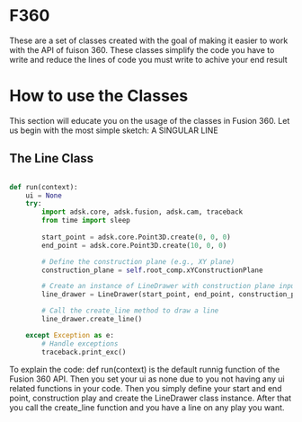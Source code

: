 # F360

These are a set of classes created with the goal of making it easier to work with the API of fuison 360. These classes simplify the code you have to write and reduce the lines of code you must write to achive your end result

# How to use the Classes 

This section will educate you on the usage of the classes in Fusion 360. Let us begin with the most simple sketch: A SINGULAR LINE

## The Line Class
```python

def run(context):
    ui = None
    try:
        import adsk.core, adsk.fusion, adsk.cam, traceback
        from time import sleep
        
        start_point = adsk.core.Point3D.create(0, 0, 0)
        end_point = adsk.core.Point3D.create(10, 0, 0)

        # Define the construction plane (e.g., XY plane)
        construction_plane = self.root_comp.xYConstructionPlane

        # Create an instance of LineDrawer with construction plane input
        line_drawer = LineDrawer(start_point, end_point, construction_plane)

        # Call the create_line method to draw a line
        line_drawer.create_line()

    except Exception as e:
        # Handle exceptions
        traceback.print_exc()


```

To explain the code: def run(context) is the default runnig function of the Fusion 360 API. Then you set your ui as none due to you not having any ui related functions in your code. Then you simply define your start and end point, construction play and create the LineDrawer class instance. After that you call the create_line function and you have a line on any play you want.
